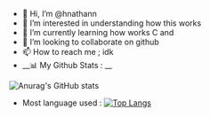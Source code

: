 - 👋 Hi, I’m @hnathann
- 👀 I’m interested in understanding how this works
- 🌱 I’m currently learning how works C and 
- 💞️ I’m looking to collaborate on github
- 📫 How to reach me ; idk
- __📊 My Github Stats : __



![Anurag's GitHub stats](https://github-readme-stats.vercel.app/api?username=hnathann&show_icons=true&theme=transparent)


- Most language used : 
[![Top Langs](https://github-readme-stats.vercel.app/api/top-langs/?username=anuraghazra&layout=compact)](https://github.com/anuraghazra/github-readme-stats)


<!---
hnathann/hnathann is a ✨ special ✨ repository because its `README.md` (this file) appears on your GitHub profile.
You can click the Preview link to take a look at your changes.
--->
